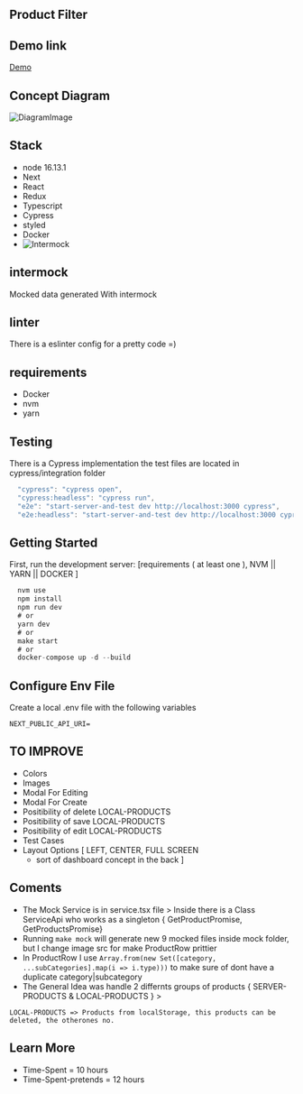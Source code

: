 ## Product Filter


## Demo link 
[Demo](https://Wait-Link/)


## Concept Diagram
![DiagramImage](https://Wait-Link/)

## Stack
- node 16.13.1
- Next
- React
- Redux
- Typescript
- Cypress
- styled
- Docker
- ![Intermock](https://github.com/google/intermock)


## intermock
Mocked data generated With intermock 

## linter
There is a eslinter config for a pretty code =)

## requirements
- Docker
- nvm
- yarn

## Testing
There is a Cypress implementation
the test files are located in cypress/integration folder

```js
  "cypress": "cypress open",
  "cypress:headless": "cypress run",
  "e2e": "start-server-and-test dev http://localhost:3000 cypress",
  "e2e:headless": "start-server-and-test dev http://localhost:3000 cypress:headless"
```

## Getting Started
First, run the development server:
[requirements ( at least one ), NVM || YARN || DOCKER ]
```js
  nvm use  
  npm install
  npm run dev
  # or
  yarn dev
  # or
  make start
  # or
  docker-compose up -d --build
```

## Configure Env File
Create a local .env file with the following variables
```
NEXT_PUBLIC_API_URI=
```
## TO IMPROVE
- Colors
- Images
- Modal For Editing
- Modal For Create
- Positibility of delete LOCAL-PRODUCTS
- Positibility of save LOCAL-PRODUCTS
- Positibility of edit LOCAL-PRODUCTS
- Test Cases  
- Layout Options [
  LEFT, CENTER, FULL SCREEN
  - sort of dashboard concept in the back
]

## Coments 
- The Mock Service is in service.tsx file > Inside there is a Class ServiceApi who works as a singleton { GetProductPromise, GetProductsPromise} 
- Running `make mock` will generate new 9 mocked files inside mock folder, but I change image src for make ProductRow prittier
- In ProductRow I use `Array.from(new Set([category, ...subCategories].map(i => i.type)))` to make sure of dont have a duplicate category|subcategory
- The General Idea was handle 2 differnts groups of products { SERVER-PRODUCTS & LOCAL-PRODUCTS } >
```SERVER-PRODUCTS => Products from endpoint
LOCAL-PRODUCTS => Products from localStorage, this products can be deleted, the otherones no.
```

## Learn More
- Time-Spent = 10 hours
- Time-Spent-pretends = 12 hours

